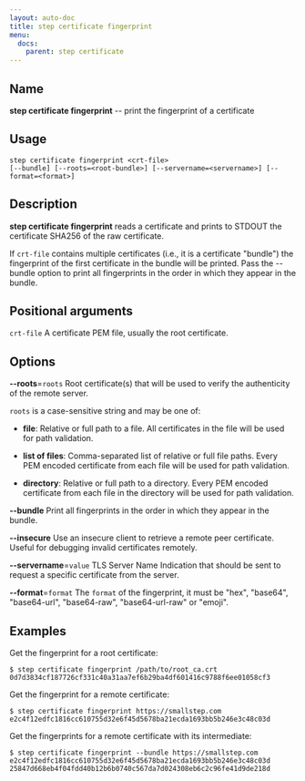 ```yaml
---
layout: auto-doc
title: step certificate fingerprint
menu:
  docs:
    parent: step certificate
---
```


## Name
**step certificate fingerprint** -- print the fingerprint of a certificate

## Usage

```raw
step certificate fingerprint <crt-file>
[--bundle] [--roots=<root-bundle>] [--servername=<servername>] [--format=<format>]
```

## Description

**step certificate fingerprint** reads a certificate and prints to STDOUT the
certificate SHA256 of the raw certificate.

If `crt-file` contains multiple certificates (i.e., it is a certificate
"bundle") the fingerprint of the first certificate in the bundle will be
printed. Pass the --bundle option to print all fingerprints in the order in
which they appear in the bundle.

## Positional arguments

`crt-file`
A certificate PEM file, usually the root certificate.

## Options


**--roots**=`roots`
Root certificate(s) that will be used to verify the
authenticity of the remote server.

`roots` is a case-sensitive string and may be one of:

- **file**: Relative or full path to a file. All certificates in the file will be used for path validation.

- **list of files**: Comma-separated list of relative or full file paths. Every PEM encoded certificate from each file will be used for path validation.

- **directory**: Relative or full path to a directory. Every PEM encoded certificate from each file in the directory will be used for path validation.

**--bundle**
Print all fingerprints in the order in which they appear in the bundle.

**--insecure**
Use an insecure client to retrieve a remote peer certificate. Useful for
debugging invalid certificates remotely.

**--servername**=`value`
TLS Server Name Indication that should be sent to request a specific certificate from the server.

**--format**=`format`
The `format` of the fingerprint, it must be "hex", "base64", "base64-url", "base64-raw", "base64-url-raw" or "emoji".

## Examples

Get the fingerprint for a root certificate:
```shell
$ step certificate fingerprint /path/to/root_ca.crt
0d7d3834cf187726cf331c40a31aa7ef6b29ba4df601416c9788f6ee01058cf3
```

Get the fingerprint for a remote certificate:
```shell
$ step certificate fingerprint https://smallstep.com
e2c4f12edfc1816cc610755d32e6f45d5678ba21ecda1693bb5b246e3c48c03d
```

Get the fingerprints for a remote certificate with its intermediate:
```shell
$ step certificate fingerprint --bundle https://smallstep.com
e2c4f12edfc1816cc610755d32e6f45d5678ba21ecda1693bb5b246e3c48c03d
25847d668eb4f04fdd40b12b6b0740c567da7d024308eb6c2c96fe41d9de218d
```

